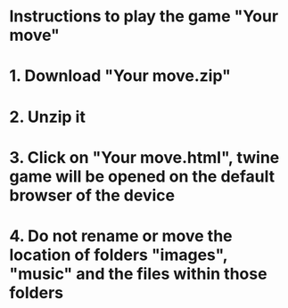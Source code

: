 # Instructions to play the game "Your move"
# 1. Download "Your move.zip"
# 2. Unzip it
# 3. Click on "Your move.html", twine game will be opened on the default browser of the device
# 4. Do not rename or move the location of folders "images", "music" and the files within those folders
